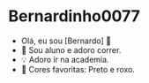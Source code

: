 # Bernardinho0077
- Olá, eu sou [Bernardo] 👋
 - 🌱 Sou aluno e adoro correr.
 - 💡 Adoro ir na academia.
 - 🎨 Cores favoritas: Preto e roxo.
